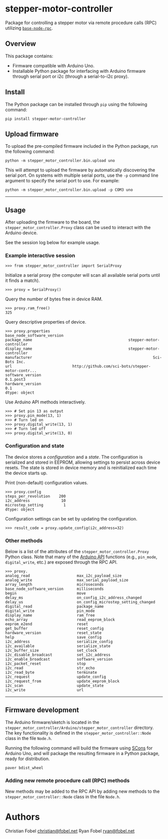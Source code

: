 # stepper-motor-controller #

Package for controlling a stepper motor via remote procedure calls (RPC) utilizing
[`base-node-rpc`][3].

## Overview ##

This package contains:

 - Firmware compatible with Arduino Uno.
 - Installable Python package for interfacing with Arduino firmware through
   serial port or i2c (through a serial-to-i2c proxy).

## Install ##

The Python package can be installed through `pip` using the following command:

    pip install stepper-motor-controller

## Upload firmware ##

To upload the pre-compiled firmware included in the Python package, run the
following command:

    python -m stepper_motor_controller.bin.upload uno

This will attempt to upload the firmware by automatically discovering the
serial port.  On systems with multiple serial ports, use the `-p` command line
argument to specify the serial port to use.  For example:

    python -m stepper_motor_controller.bin.upload -p COM3 uno

--------------------------------------------------

## Usage ##

After uploading the firmware to the board, the `stepper_motor_controller.Proxy` class can be
used to interact with the Arduino device.

See the session log below for example usage.

### Example interactive session ###

    >>> from stepper_motor_controller import SerialProxy

Initialize a serial proxy (the computer will scan all available serial ports until it finds a match).

    >>> proxy = SerialProxy()

Query the number of bytes free in device RAM.

    >>> proxy.ram_free()
    325 

Query descriptive properties of device.

    >>> proxy.properties
    base_node_software_version
    package_name                                           stepper-motor-controller
    display_name                                           stepper-motor-controller
    manufacturer                                                      Sci-Bots Inc.
    url                           http://github.com/sci-bots/stepper-motor-contr...
    software_version                                                      0.1.post3
    hardware_version                                                            0.1
    dtype: object

Use Arduino API methods interactively.

    >>> # Set pin 13 as output
    >>> proxy.pin_mode(13, 1)
    >>> # Turn led on
    >>> proxy.digital_write(13, 1)
    >>> # Turn led off
    >>> proxy.digital_write(13, 0)

### Configuration and state ###

The device stores a *configuration* and a *state*.  The configuration is
serialized and stored in EEPROM, allowing settings to persist across device
resets.  The state is stored in device memory and is reinitialized each time
the device starts up.

Print (non-default) configuration values.

    >>> proxy.config
    steps_per_revolution    200
    i2c_address              10
    microstep_setting         1
    dtype: object

Configuration settings can be set by updating the configuration.

    >>> result_code = proxy.update_config(i2c_address=32)

### Other methods ###

Below is a list of the attributes of the `stepper_motor_controller.Proxy` Python class.  Note
that many of the [Arduino API][1] functions (e.g., `pin_mode`, `digital_write`,
etc.) are exposed through the RPC API.

    >>> proxy.
    analog_read                     max_i2c_payload_size
    analog_write                    max_serial_payload_size
    array_length                    microseconds
    base_node_software_version      milliseconds
    begin                           move
    delay_ms                        on_config_i2c_address_changed
    delay_us                        on_config_microstep_setting_changed
    digital_read                    package_name
    digital_write                   pin_mode
    display_name                    ram_free
    echo_array                      read_eeprom_block
    eeprom_e2end                    reset
    get_buffer                      reset_config
    hardware_version                reset_state
    help                            save_config
    i2c_address                     serialize_config
    i2c_available                   serialize_state
    i2c_buffer_size                 set_clock
    i2c_disable_broadcast           set_i2c_address
    i2c_enable_broadcast            software_version
    i2c_packet_reset                stop
    i2c_read                        str_echo
    i2c_read_byte                   terminate
    i2c_request                     update_config
    i2c_request_from                update_eeprom_block
    i2c_scan                        update_state
    i2c_write                       url

--------------------------------------------------

## Firmware development ##

The Arduino firmware/sketch is located in the `stepper_motor_controller/Arduino/stepper_motor_controller`
directory.  The key functionality is defined in the `stepper_motor_controller::Node` class in
the file `Node.h`.

Running the following command will build the firmware using [SCons][2]
for Arduino Uno, and will package the resulting firmware in a Python package,
ready for distribution.

    paver bdist_wheel 

### Adding new remote procedure call (RPC) methods ###

New methods may be added to the RPC API by adding new methods to the
`stepper_motor_controller::Node` class in the file `Node.h`.

# Authors #

Christian Fobel <christian@fobel.net>
Ryan Fobel <ryan@fobel.net>

[1]: https://www.arduino.cc/en/Reference/HomePage
[2]: http://www.scons.org/
[3]: https://github.com/wheeler-microfluidics/base_node_rpc
